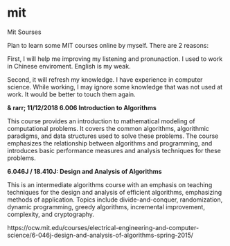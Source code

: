 # mit
Mit Sourses

<p>Plan to learn some MIT courses online by myself. There are 2 reasons:</p>
<p>First, I will help me improving my listening and pronunaction. I used to work in Chinese enviroment. English is my weak.</p>
<p>Second, it will refresh my knowledge. I have experience in computer science. While working, I may ignore some knowledge that was not used at work. It would be better to touch them again.</p>

<p><b>& rarr; 11/12/2018 6.006 Introduction to Algorithms </b> </p>
<p>This course provides an introduction to mathematical modeling of computational problems. It covers the common algorithms, algorithmic paradigms, and data structures used to solve these problems. The course emphasizes the relationship between algorithms and programming, and introduces basic performance measures and analysis techniques for these problems. </p>

<p><b>6.046J / 18.410J: Design and Analysis of Algorithms</b></p>
<p>This is an intermediate algorithms course with an emphasis on teaching techniques for the design and analysis of efficient algorithms, emphasizing methods of application. Topics include divide-and-conquer, randomization, dynamic programming, greedy algorithms, incremental improvement, complexity, and cryptography.</p>
<p>https://ocw.mit.edu/courses/electrical-engineering-and-computer-science/6-046j-design-and-analysis-of-algorithms-spring-2015/ </p>


